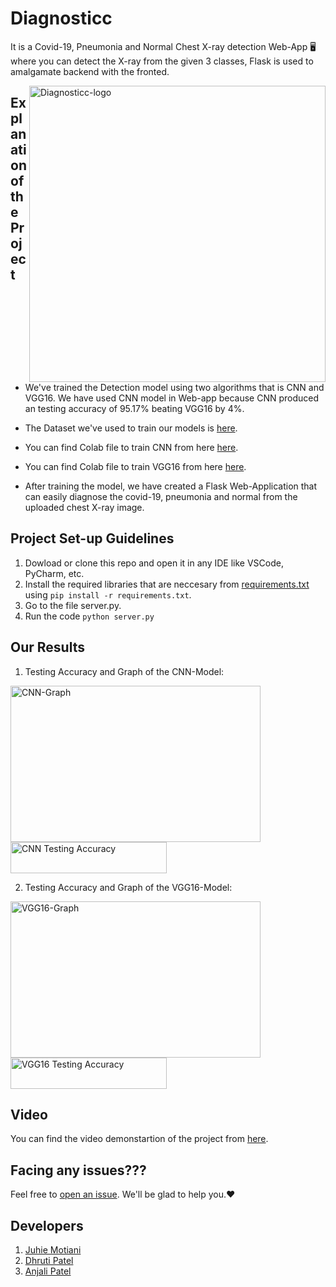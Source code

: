 # Diagnosticc
It is a Covid-19, Pneumonia and Normal Chest X-ray detection Web-App 🖥 where you can detect the X-ray from the given 3 classes, Flask is used to amalgamate backend with the fronted.

<img align=right width="474" alt="Diagnosticc-logo" src="https://user-images.githubusercontent.com/58872872/141322453-7de3c753-944c-47aa-a451-73058aa8117b.png"/>

## Explanation of the Project
- We've trained the Detection model using two algorithms that is CNN and VGG16. We have used CNN model in Web-app because CNN produced an testing accuracy of 95.17% beating VGG16 by 4%.

- The Dataset we've used to train our models is [here](https://drive.google.com/drive/folders/1hQ5ihPKGIdbe8qNwKIwtmlj1yytZiiNE?usp=sharing).

- You can find Colab file to train CNN from here [here](https://github.com/JuhieMotiani/Diagnosticc/blob/main/CNN_Model.ipynb).

- You can find Colab file to train VGG16 from here [here](https://github.com/JuhieMotiani/Diagnosticc/blob/main/VGG16_Model.ipynb).

- After training the model, we have created a Flask Web-Application that can easily diagnose the covid-19, pneumonia and normal from the uploaded chest X-ray image.

## Project Set-up Guidelines
1. Dowload or clone this repo and open it in any IDE like VSCode, PyCharm, etc.
2. Install the required libraries that are neccesary from [requirements.txt](https://github.com/JuhieMotiani/Diagnosticc/blob/main/requirements.) using ``pip install -r requirements.txt``.
4. Go to the file server.py.
5. Run the code ``python server.py``

## Our Results

1) Testing Accuracy and Graph of the CNN-Model:

<img width="400" height="250" alt="CNN-Graph" src="https://user-images.githubusercontent.com/58872872/141325655-97cf5943-b600-47b6-abba-2cee9db9a8b0.png"/>

<img width="250" height="50" alt="CNN Testing Accuracy" src="https://user-images.githubusercontent.com/58872872/141325943-7f7e3c16-bf3d-4f86-a7ae-001fd441bc5d.png"/>

2) Testing Accuracy and Graph of the VGG16-Model:

<img width="400" height="250" alt="VGG16-Graph" src="https://user-images.githubusercontent.com/58872872/141326221-33b5ce79-e368-4e97-b14f-af1eb854945d.png"/>

<img width="250" height="50" alt="VGG16 Testing Accuracy" src="https://user-images.githubusercontent.com/58872872/141326805-a522ec05-7177-49ce-81ac-e16647b8bb27.png"/>

## Video
You can find the video demonstartion of the project from [here](https://github.com/JuhieMotiani/Diagnosticc/blob/main/Implementation%20Video.mp4).

## Facing any issues???
Feel free to [open an issue](https://github.com/juhiemotiani/Diagnosticc/issues/new?assignees=&labels=Query&title=Query). We'll be glad to help you.❤️

## Developers
1. [Juhie Motiani](https://github.com/JuhieMotiani)
2. [Dhruti Patel](https://github.com/iamdhrutipatel)
3. [Anjali Patel](https://github.com/anjali-patel21)
